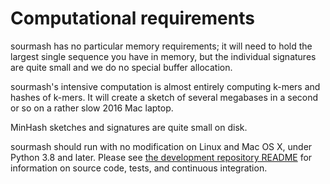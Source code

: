 # Computational requirements

sourmash has no particular memory requirements; it will need to hold
the largest single sequence you have in memory, but the individual
signatures are quite small and we do no special buffer allocation.

sourmash's intensive computation is almost entirely computing k-mers
and hashes of k-mers.  It will create a sketch of several megabases
in a second or so on a rather slow 2016 Mac laptop.

MinHash sketches and signatures are quite small on disk.

sourmash should run with no modification on Linux and Mac OS X,
under Python 3.8 and later.  Please see [the development repository README][0]
for
information on source code, tests, and continuous integration.

[0]:https://github.com/sourmash-bio/sourmash/blob/latest/README.md
